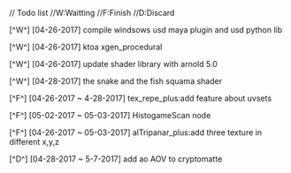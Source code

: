 
// Todo list
//W:Waitting
//F:Finish
//D:Discard

[^W^] [04-26-2017] compile windsows usd maya plugin and usd python lib

[^W^] [04-26-2017] ktoa xgen_procedural

[^W^] [04-26-2017] update shader library with arnold 5.0

[^W^] [04-28-2017] the snake and the fish squama shader

[^F^] [04-26-2017 ~ 4-28-2017] tex_repe_plus:add feature about uvsets

[^F^] [05-02-2017 ~ 05-03-2017] HistogameScan node

[^F^] [04-26-2017 ~ 05-03-2017] alTripanar_plus:add three texture in different x,y,z

[^D^] [04-28-2017 ~ 5-7-2017] add ao AOV to cryptomatte
